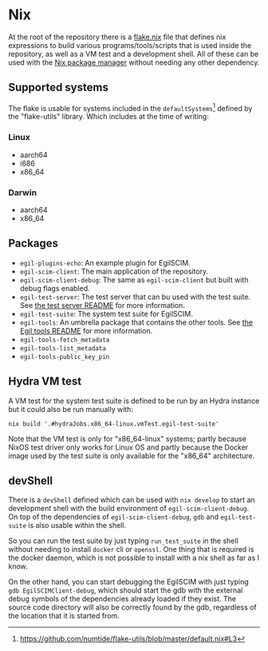 # Nix
At the root of the repository there is a [flake.nix](../flake.nix) file that
defines nix expressions to build various programs/tools/scripts that is used
inside the repository, as well as a VM test and a development shell. All of
these can be used with the [Nix package manager](https://nixos.org/) without
needing any other dependency.

## Supported systems
The flake is usable for systems included in the `defaultSystems`[^1] defined by
the "flake-utils" library. Which includes at the time of writing:

### Linux
- aarch64
- i686
- x86_64

### Darwin
- aarch64
- x86_64

[^1]: https://github.com/numtide/flake-utils/blob/master/default.nix#L3

## Packages
- `egil-plugins-echo`: An example plugin for EgilSCIM.
- `egil-scim-client`: The main application of the repository.
- `egil-scim-client-debug`: The same as `egil-scim-client` but built with debug
  flags enabled.
- `egil-test-server`: The test server that can bu used with the test suite. See
  [the test server README](../test/test_server_go/README.md) for more
  information.
- `egil-test-suite`: The system test suite for EgilSCIM.
- `egil-tools`: An umbrella package that contains the other tools. See [the Egil
  tools README](../tools/README.md) for more information.
- `egil-tools-fetch_metadata`
- `egil-tools-list_metadata`
- `egil-tools-public_key_pin`

## Hydra VM test
A VM test for the system test suite is defined to be run by an Hydra instance
but it could also be run manually with:
```shell
nix build '.#hydraJobs.x86_64-linux.vmTest.egil-test-suite'
```
Note that the VM test is only for "x86_64-linux" systems; partly because NixOS
test driver only works for Linux OS and partly because the Docker image used by
the test suite is only available for the "x86_64" architecture.

## devShell
There is a `devShell` defined which can be used with `nix develop` to start an
development shell with the build environment of `egil-scim-client-debug`. On top
of the dependencies of `egil-scim-client-debug`, `gdb` and `egil-test-suite` is
also usable within the shell.

So you can run the test suite by just typing `run_test_suite` in the shell
without needing to install `docker` cli or `openssl`. One thing that is required
is the docker daemon, which is not possible to install with a nix shell as far
as I know.

On the other hand, you can start debugging the EgilSCIM with just typing `gdb
EgilSCIMClient-debug`, which should start the gdb with the external debug
symbols of the dependencies already loaded if they exist. The source code
directory will also be correctly found by the gdb, regardless of the location
that it is started from.
